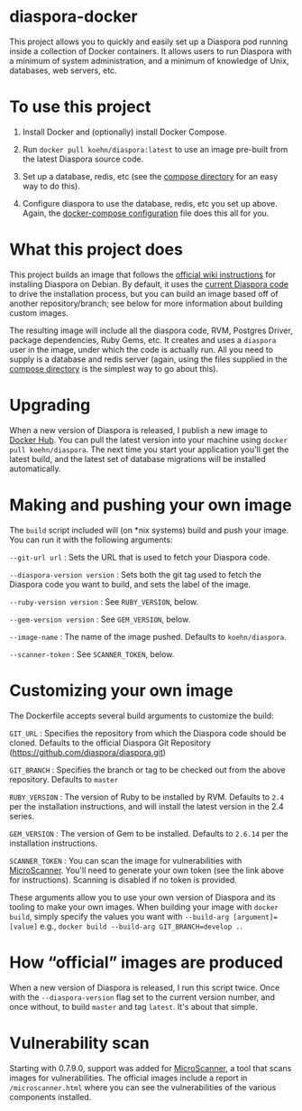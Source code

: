 # diaspora-docker

This project allows you to quickly and easily set up a Diaspora pod running inside a 
collection of Docker containers. It allows users to run
Diaspora with a minimum of system administration, and a minimum of knowledge
of Unix, databases, web servers, etc. 

# To use this project

1. Install Docker and (optionally) install Docker Compose. 

3. Run `docker pull koehn/diaspora:latest` to use an image pre-built from the latest Diaspora source code. 

4. Set up a database, redis, etc (see the [compose directory](https://gitlab.koehn.com/docker/diaspora/tree/master/compose) for an easy way to do this). 

5. Configure diaspora to use the database, redis, etc you set up above. Again, the [docker-compose configuration](https://gitlab.koehn.com/docker/diaspora/tree/master/compose) file does this all for you. 

# What this project does

This project builds an image that follows the [official wiki instructions](https://wiki.diasporafoundation.org/Installation/Debian/Jessie)
for installing Diaspora on Debian. By default, it uses the [current Diaspora code](https://github.com/diaspora/diaspora/tree/master)
to drive the installation process, but you can build an image based off of another 
repository/branch; see below for more information about building custom images. 

The resulting image will include all the diaspora code, RVM, Postgres Driver, package dependencies, 
Ruby Gems, etc. It creates and uses a `diaspora` user in the image, under which the
code is actually run. All you need to supply is a database and redis server (again,
using the files supplied in the [compose directory](https://gitlab.koehn.com/docker/diaspora/tree/master/compose)
is the simplest way to go about this). 

# Upgrading

When a new version of Diaspora is released, I publish a new image to [Docker Hub](https://hub.docker.com/r/koehn/diaspora/).
You can pull the latest version into your machine using `docker pull koehn/diaspora`. 
The next time you start your application you'll get the latest build, and the latest set
of database migrations will be installed automatically.

# Making and pushing your own image
The `build` script included will (on *nix systems) build and push your image. You can run it with the following
arguments: 

`--git-url url`
: Sets the URL that is used to fetch your Diaspora code.

`--diaspora-version version`
: Sets both the git tag used to fetch the Diaspora code you want to build, and sets the label of the image.

`--ruby-version version` 
: See `RUBY_VERSION`, below.

`--gem-version version`
: See `GEM_VERSION`, below.

`--image-name`
: The name of the image pushed. Defaults to `koehn/diaspora`.

`--scanner-token`
: See `SCANNER_TOKEN`, below.

# Customizing your own image

The Dockerfile accepts several build arguments to customize the build:

`GIT_URL`
: Specifies the repository from which the Diaspora code should be cloned. Defaults to
the official Diaspora Git Repository (https://github.com/diaspora/diaspora.git)

`GIT_BRANCH`
: Specifies the branch or tag to be checked out from the above repository. Defaults to
`master`

`RUBY_VERSION`
: The version of Ruby to be installed by RVM. Defaults to `2.4` per the installation
instructions, and will install the latest version in the 2.4 series. 

`GEM_VERSION`
: The version of Gem to be installed. Defaults to `2.6.14` per the installation instructions. 

`SCANNER_TOKEN`
: You can scan the image for vulnerabilities with [MicroScanner](https://github.com/aquasecurity/microscanner).
You'll need to generate your own token (see the link above for instructions). Scanning is disabled
if no token is provided.

These arguments allow you to use your own version of Diaspora and its tooling to make
your own images. When building your image with `docker build`, simply specify the values
you want with `--build-arg [argument]=[value]` e.g., 
`docker build --build-arg GIT_BRANCH=develop .`. 

# How “official” images are produced

When a new version of Diaspora is released, I run this script twice. Once with the `--diaspora-version` 
flag set to the current version number, and once without, to build `master` and tag `latest`. It's
about that simple. 

# Vulnerability scan
Starting with 0.7.9.0, support was added for [MicroScanner](https://github.com/aquasecurity/microscanner), a
tool that scans images for vulnerabilities. The official images include a report in `/microscanner.html`
where you can see the vulnerabilities of the various components installed. 

